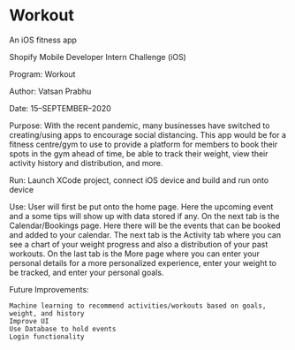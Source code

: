 # Workout
An iOS fitness app

Shopify Mobile Developer Intern Challenge (iOS)

Program:	Workout

Author:		Vatsan Prabhu

Date:		15–SEPTEMBER–2020

Purpose:	With the recent pandemic, many businesses have switched to creating/using apps to encourage social distancing. This app would be for a fitness centre/gym to use to provide a platform for members to book their spots in the gym ahead of time, be able to track their weight, view their activity history and distribution, and more.

Run:		Launch XCode project, connect iOS device and build and run onto device

Use:		User will first be put onto the home page. Here the upcoming event and a some tips will show up with data stored if any. 
        On the next tab is the Calendar/Bookings page. Here there will be the events that can be booked and added to your calendar. 
        The next tab is the Activity tab where you can see a chart of your weight progress and also a distribution of your past workouts. 
        On the last tab is the More page where you can enter your personal details for a more personalized experience, enter your weight to be tracked, and enter your personal goals.


Future Improvements:

    Machine learning to recommend activities/workouts based on goals, weight, and history
    Improve UI 
    Use Database to hold events  
    Login functionality
    
